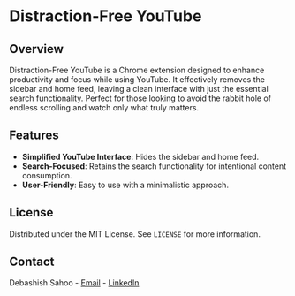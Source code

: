 # Distraction-Free YouTube

## Overview
Distraction-Free YouTube is a Chrome extension designed to enhance productivity and focus while using YouTube. It effectively removes the sidebar and home feed, leaving a clean interface with just the essential search functionality. Perfect for those looking to avoid the rabbit hole of endless scrolling and watch only what truly matters.

## Features
- **Simplified YouTube Interface**: Hides the sidebar and home feed.
- **Search-Focused**: Retains the search functionality for intentional content consumption.
- **User-Friendly**: Easy to use with a minimalistic approach.


## License
Distributed under the MIT License. See `LICENSE` for more information.

## Contact
Debashish Sahoo - [Email](mailto:debashishsahoo63@gmail.com) - [LinkedIn](https://www.linkedin.com/in/debashishsahoo/)
